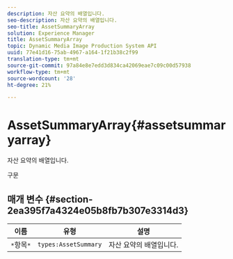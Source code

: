 ```yaml
---
description: 자산 요약의 배열입니다.
seo-description: 자산 요약의 배열입니다.
seo-title: AssetSummaryArray
solution: Experience Manager
title: AssetSummaryArray
topic: Dynamic Media Image Production System API
uuid: 77e41d16-75ab-4967-a164-1f21b38c2f99
translation-type: tm+mt
source-git-commit: 97a84e8e7edd3d834ca42069eae7c09c00d57938
workflow-type: tm+mt
source-wordcount: '28'
ht-degree: 21%

---
```



# AssetSummaryArray{#assetsummaryarray}

자산 요약의 배열입니다.

구문

## 매개 변수 {#section-2ea395f7a4324e05b8fb7b307e3314d3}

| 이름 | 유형 | 설명 |
|---|---|---|
| `*`항목`*` | `types:AssetSummary` | 자산 요약의 배열입니다. |

